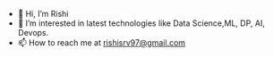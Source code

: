 - 👋 Hi, I’m Rishi
- 👀 I’m interested in latest technologies like Data Science,ML, DP, AI, Devops.
- 📫 How to reach me at rishisrv97@gmail.com
